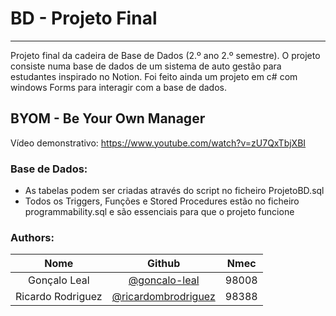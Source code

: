 # BD - Projeto Final

-----

Projeto final da cadeira de Base de Dados (2.º ano 2.º semestre). O projeto consiste numa base de dados de um sistema de auto gestão para estudantes inspirado no Notion. Foi feito ainda um projeto em c# com windows Forms para interagir com a base de dados.

## BYOM - Be Your Own Manager

Vídeo demonstrativo: <a href="https://www.youtube.com/watch?v=zU7QxTbjXBI">https://www.youtube.com/watch?v=zU7QxTbjXBI</a>

### Base de Dados:
- As tabelas podem ser criadas através do script no ficheiro ProjetoBD.sql
- Todos os Triggers, Funções e Stored Procedures estão no ficheiro programmability.sql e são essenciais para que o projeto funcione

### Authors:

| Nome              | Github  | Nmec |
| :------------:     |:---------------:| :-----:|
| Gonçalo Leal      | <a href="https://github.com/goncalo-leal">@goncalo-leal</a>             | 98008 |
| Ricardo Rodriguez | <a href="https://github.com/ricardombrodriguez">@ricardombrodriguez</a> | 98388 |

